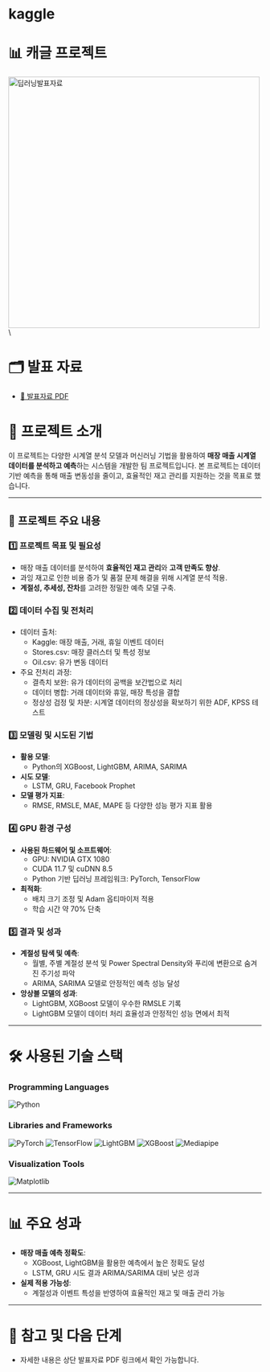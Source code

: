 # kaggle
# 📊 캐글 프로젝트


<img src="https://github.com/user-attachments/assets/5ecea204-59f6-4500-90ea-24e3b4d83e2b" alt="딥러닝발표자료" width="500">\

# 🗂 발표 자료
- [📂 발표자료 PDF](https://github.com/user-attachments/files/18146579/default.pdf)

# 📖 프로젝트 소개

이 프로젝트는 다양한 시계열 분석 모델과 머신러닝 기법을 활용하여 **매장 매출 시계열 데이터를 분석하고 예측**하는 시스템을 개발한 팀 프로젝트입니다. 본 프로젝트는 데이터 기반 예측을 통해 매출 변동성을 줄이고, 효율적인 재고 관리를 지원하는 것을 목표로 했습니다.

---

## 📂 프로젝트 주요 내용

### 1️⃣ **프로젝트 목표 및 필요성**
- 매장 매출 데이터를 분석하여 **효율적인 재고 관리**와 **고객 만족도 향상**.
- 과잉 재고로 인한 비용 증가 및 품절 문제 해결을 위해 시계열 분석 적용.
- **계절성, 추세성, 잔차**를 고려한 정밀한 예측 모델 구축.

### 2️⃣ **데이터 수집 및 전처리**
- 데이터 출처:
  - Kaggle: 매장 매출, 거래, 휴일 이벤트 데이터
  - Stores.csv: 매장 클러스터 및 특성 정보
  - Oil.csv: 유가 변동 데이터
- 주요 전처리 과정:
  - 결측치 보완: 유가 데이터의 공백을 보간법으로 처리
  - 데이터 병합: 거래 데이터와 휴일, 매장 특성을 결합
  - 정상성 검정 및 차분: 시계열 데이터의 정상성을 확보하기 위한 ADF, KPSS 테스트

### 3️⃣ **모델링 및 시도된 기법**
- **활용 모델**:
  - Python의 XGBoost, LightGBM, ARIMA, SARIMA
- **시도 모델**:
  - LSTM, GRU, Facebook Prophet
- **모델 평가 지표**:
  - RMSE, RMSLE, MAE, MAPE 등 다양한 성능 평가 지표 활용

### 4️⃣ **GPU 환경 구성**
- **사용된 하드웨어 및 소프트웨어**:
  - GPU: NVIDIA GTX 1080
  - CUDA 11.7 및 cuDNN 8.5
  - Python 기반 딥러닝 프레임워크: PyTorch, TensorFlow
- **최적화**:
  - 배치 크기 조정 및 Adam 옵티마이저 적용
  - 학습 시간 약 70% 단축

### 5️⃣ **결과 및 성과**
- **계절성 탐색 및 예측**:
  - 월별, 주별 계절성 분석 및 Power Spectral Density와 푸리에 변환으로 숨겨진 주기성 파악
  - ARIMA, SARIMA 모델로 안정적인 예측 성능 달성
- **앙상블 모델의 성과**:
  - LightGBM, XGBoost 모델이 우수한 RMSLE 기록
  - LightGBM 모델이 데이터 처리 효율성과 안정적인 성능 면에서 최적

---

# 🛠️ 사용된 기술 스택

### **Programming Languages**
![Python](https://img.shields.io/badge/Python-3776AB?style=for-the-badge&logo=python&logoColor=white)

### **Libraries and Frameworks**
![PyTorch](https://img.shields.io/badge/PyTorch-EE4C2C?style=for-the-badge&logo=pytorch&logoColor=white)
![TensorFlow](https://img.shields.io/badge/TensorFlow-FF6F00?style=for-the-badge&logo=tensorflow&logoColor=white)
![LightGBM](https://img.shields.io/badge/LightGBM-007D9C?style=for-the-badge)
![XGBoost](https://img.shields.io/badge/XGBoost-AA4C2C?style=for-the-badge)
![Mediapipe](https://img.shields.io/badge/Mediapipe-009688?style=for-the-badge&logo=mediapipe&logoColor=white)

### **Visualization Tools**
![Matplotlib](https://img.shields.io/badge/Matplotlib-11557C?style=for-the-badge)

---

# 📊 주요 성과
- **매장 매출 예측 정확도**:
  - XGBoost, LightGBM을 활용한 예측에서 높은 정확도 달성
  - LSTM, GRU 시도 결과 ARIMA/SARIMA 대비 낮은 성과
- **실제 적용 가능성**:
  - 계절성과 이벤트 특성을 반영하여 효율적인 재고 및 매출 관리 가능

---

# 🔗 참고 및 다음 단계
- 자세한 내용은 상단 발표자료 PDF 링크에서 확인 가능합니다.



